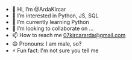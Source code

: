 - 👋 Hi, I’m @ArdaKircar
- 👀 I’m interested in Python, JS, SQL
- 🌱 I’m currently learning Python
- 💞️ I’m looking to collaborate on ...
- 📫 How to reach me 07kircararda@gmail.com
- 😄 Pronouns: I am male, so?
- ⚡ Fun fact: I'm not sure you tell me

<!---
ArdaKircar/ArdaKircar is a ✨ special ✨ repository because its `README.md` (this file) appears on your GitHub profile.
You can click the Preview link to take a look at your changes.
--->
